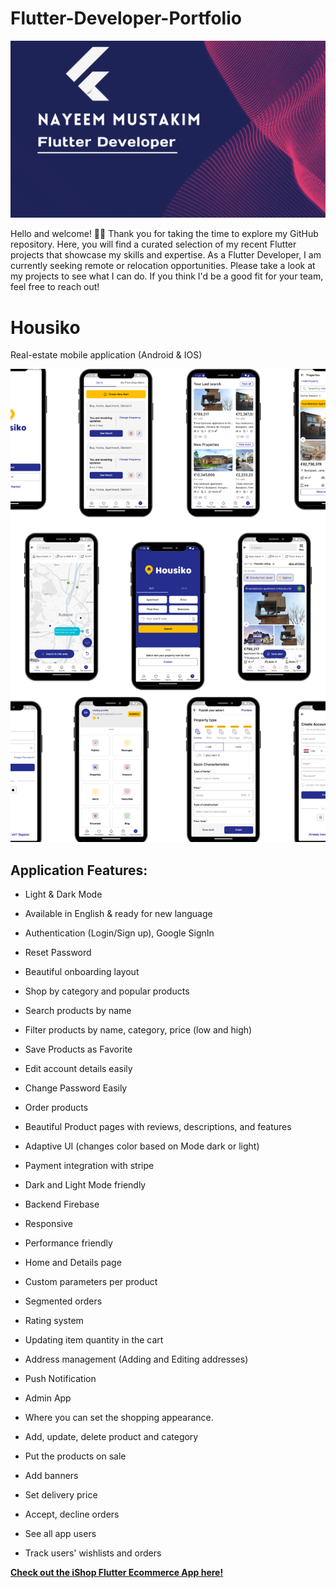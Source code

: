 # Flutter-Developer-Portfolio

<p align="left">
  <img width="1000" alt="MyPicIsaiasCuvula" src="https://github.com/nmustakim/portfolio/blob/main/portfolio-banner.png" />
</p>

Hello and welcome! 👋🏾 Thank you for taking the time to explore my GitHub repository. Here, you will find a curated selection of my recent Flutter projects that showcase my skills and expertise. As a Flutter Developer, I am currently seeking remote or relocation opportunities. Please take a look at my projects to see what I can do. If you think I'd be a good fit for your team, feel free to reach out! 

# Housiko 
Real-estate mobile application (Android & IOS)
<p align="left">
  <img width="1000" alt="housiko-screens" src="https://github.com/nmustakim/portfolio/blob/main/housiko.png" />
</p>


## Application Features:

- Light & Dark Mode
- Available in English & ready for new language 
- Authentication (Login/Sign up), Google SignIn
- Reset Password 
- Beautiful onboarding layout 
- Shop by category and popular products
- Search products by name
- Filter products by name, category, price (low and high)
- Save Products as Favorite 
- Edit account details easily
- Change Password Easily
- Order products
- Beautiful Product pages with reviews, descriptions, and features
- Adaptive UI (changes color based on Mode dark or light)
- Payment integration with stripe
- Dark and Light Mode friendly
- Backend Firebase
- Responsive
- Performance friendly
- Home and Details page
- Custom parameters per product
- Segmented orders
- Rating system
- Updating item quantity in the cart
- Address management (Adding and Editing addresses)
- Push Notification

- Admin App
- Where you can set the shopping appearance.
- Add, update, delete product and category
- Put the products on sale
- Add banners
- Set delivery price
- Accept, decline orders
- See all app users
- Track users' wishlists and orders

  
[**Check out the iShop Flutter Ecommerce App here!**](https://github.com/IsaiasCuvula/flutter_ecommerce_with_firebase)




